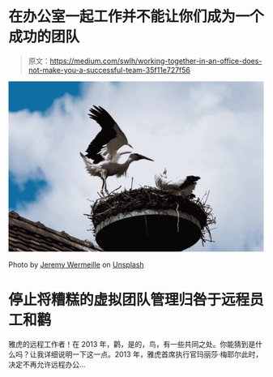 # 在办公室一起工作并不能让你们成为一个成功的团队

> 原文：<https://medium.com/swlh/working-together-in-an-office-does-not-make-you-a-successful-team-35f11e727f56>

![](img/4d5656b9c0e586208655d7c4dc2bf936.png)

Photo by [Jeremy Wermeille](https://unsplash.com/@smik?utm_source=medium&utm_medium=referral) on [Unsplash](https://unsplash.com?utm_source=medium&utm_medium=referral)

# 停止将糟糕的虚拟团队管理归咎于远程员工和鹳

雅虎的远程工作者！在 2013 年，鹳，是的，鸟，有一些共同之处。你能猜到是什么吗？让我详细说明一下这一点。2013 年，雅虎首席执行官玛丽莎·梅耶尔此时，决定不再允许远程办公…